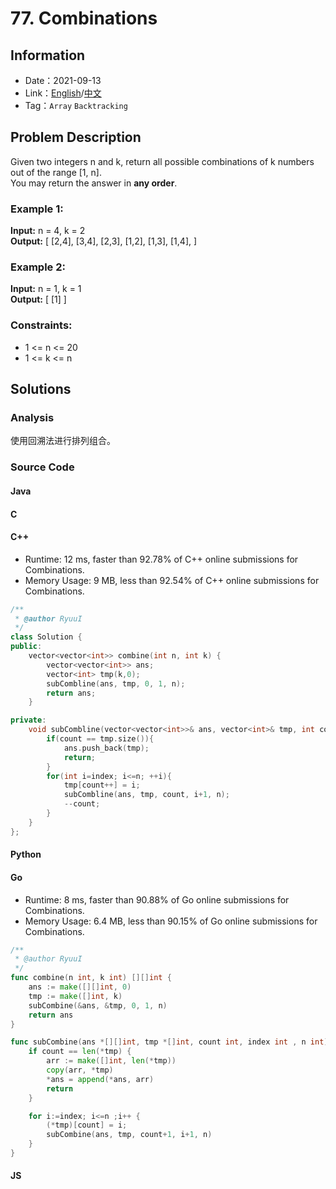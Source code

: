 # 77. Combinations
## Information
* Date：2021-09-13
* Link：[English](https://leetcode.com/problems/combinations/)/[中文](https://leetcode-cn.com/problems/combinations/)
* Tag：`Array` `Backtracking`
## Problem Description
Given two integers n and k, return all possible combinations of k numbers out of the range [1, n].   
You may return the answer in **any order**.
### Example 1:  
**Input:** n = 4, k = 2   
**Output:**
[
  [2,4],
  [3,4],
  [2,3],
  [1,2],
  [1,3],
  [1,4],
]
### Example 2:  
**Input:** n = 1, k = 1   
**Output:**
[
[1]
] 
### Constraints:
* 1 <= n <= 20
* 1 <= k <= n
## Solutions  
### Analysis
使用回溯法进行排列组合。
### Source Code
#### Java
#### C
#### C++
* Runtime: 12 ms, faster than 92.78% of C++ online submissions for Combinations.
* Memory Usage: 9 MB, less than 92.54% of C++ online submissions for Combinations.
```cpp
/**
 * @author RyuuI
 */
class Solution {
public:
    vector<vector<int>> combine(int n, int k) {
        vector<vector<int>> ans;
        vector<int> tmp(k,0);
        subCombline(ans, tmp, 0, 1, n);
        return ans;
    }

private:
    void subCombline(vector<vector<int>>& ans, vector<int>& tmp, int count, int index, int n){
        if(count == tmp.size()){
            ans.push_back(tmp);
            return;
        }
        for(int i=index; i<=n; ++i){
            tmp[count++] = i;
            subCombline(ans, tmp, count, i+1, n);
            --count;
        }
    }
};
```
#### Python
#### Go
* Runtime: 8 ms, faster than 90.88% of Go online submissions for Combinations.
* Memory Usage: 6.4 MB, less than 90.15% of Go online submissions for Combinations.
```go
/**
 * @author RyuuI
 */
func combine(n int, k int) [][]int {
    ans := make([][]int, 0)
    tmp := make([]int, k)
    subCombine(&ans, &tmp, 0, 1, n)
    return ans
}

func subCombine(ans *[][]int, tmp *[]int, count int, index int , n int){
    if count == len(*tmp) {
        arr := make([]int, len(*tmp))
        copy(arr, *tmp)
        *ans = append(*ans, arr)
        return
    }

    for i:=index; i<=n ;i++ {
        (*tmp)[count] = i;
        subCombine(ans, tmp, count+1, i+1, n)
    }
}
```
#### JS

